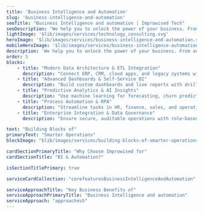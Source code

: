 ```yaml
---
title: 'Business Intelligence and Automation'
slug: 'business-intelligence-and-automation'
seoTitle: "Business Intelligence and automation | Improwised Tech"
seoDescription: "We help you to unlock the power of your business. From automated dashboards to real-time alerts, our BI and automation tools simplify decisions and reduce manual work - so that you can act faster and smarter."
lightImage: '$lib/images/services/technology_consulting.svg'
heroImage: '$lib/images/services/business-intelligence-and-automation.svg'
mobileHeroImage: '$lib/images/services/business-intelligence-automation-mobile-hero.svg'
description: 'We help you to unlock the power of your business. From automated dashboards to real-time alerts, our BI and automation tools simplify decisions and reduce manual work - so that you can act faster and smarter.'
order: 5
blocks: 
    - title: "Modern Data Architecture & ETL Integration"
      description: "Connect ERP, CRM, cloud apps, and legacy systems with structured pipelines. Automate real-time and batch data workflows for unified, accessible insights."
    - title: "Advanced Dashboards & Self-Service BI"
      description: "Build custom dashboards and live reports with drill-down and mobile access. Enable departments to track KPIs and make decisions without IT dependency."
    - title: "Predictive Analytics & AI Insights"
      description: "Use machine learning for forecasting, churn prediction, and anomaly detection.Support data science workflows with Python/R integrations for actionable insights."
    - title: "Process Automation & RPA"
      description: "Streamline tasks in HR, finance, sales, and operations with bots and automation. Accelerate workflows like onboarding, invoicing, and reporting—reducing manual effort."
    - title: "Enterprise Integration & Data Governance"
      description: "Ensure secure, auditable operations with role-based access and encryption. Maintain compliance with GDPR, HIPAA, SOC 2, and enable data lineage and metadata control."

text: "Building Blocks of"
primaryText: "Smarter Operations"
blockImage: "$lib/images/services/building-blocks-of-smarter-operations.svg"

cardSectionPrimaryTitle: "Why Choose Improwised for"
cardSectionTitle: "BI & Automation?"

isSectionTitlePrimary: true

serviceCardCollection: "corefeaturesBusinessIntelligenceAndAutomation"

serviceApproachTitle: "Key Business Benefits of"
serviceApproachPrimaryTitle: "Business Intelligence and automation"
serviceApproach: "approaches5"
---
```

